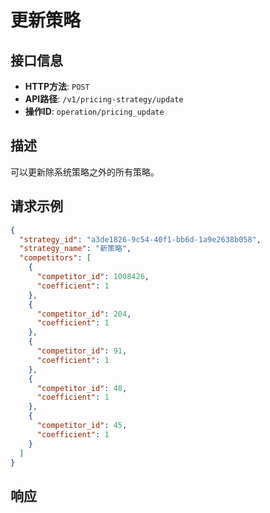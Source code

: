 # 更新策略

## 接口信息

- **HTTP方法**: `POST`
- **API路径**: `/v1/pricing-strategy/update`
- **操作ID**: `operation/pricing_update`

## 描述

可以更新除系统策略之外的所有策略。

## 请求示例

```json
{
  "strategy_id": "a3de1826-9c54-40f1-bb6d-1a9e2638b058",
  "strategy_name": "新策略",
  "competitors": [
    {
      "competitor_id": 1008426,
      "coefficient": 1
    },
    {
      "competitor_id": 204,
      "coefficient": 1
    },
    {
      "competitor_id": 91,
      "coefficient": 1
    },
    {
      "competitor_id": 48,
      "coefficient": 1
    },
    {
      "competitor_id": 45,
      "coefficient": 1
    }
  ]
}
```

## 响应
